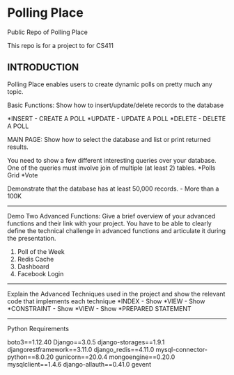 # Polling Place
Public Repo of Polling Place

This repo is for a project to for CS411 

INTRODUCTION
------------------------------------------------------
Polling Place enables users to create dynamic polls on pretty much any topic. 

Basic Functions:
Show how to insert/update/delete records to the database

*INSERT - CREATE A POLL 
*UPDATE - UPDATE A POLL 
*DELETE - DELETE A POLL 

MAIN PAGE:
Show how to select the database and list or print returned results. 

You need to show a few different interesting queries over your database. 
One of the queries must involve join of multiple (at least 2) tables.
*Polls Grid
*Vote 


Demonstrate that the database has at least 50,000 records. - More than a 100K

--------------------------------------------------------------
Demo Two Advanced Functions: 
Give a brief overview of your advanced functions and their link with your project. 
You have to be able to clearly define the technical challenge in advanced functions and articulate it during the presentation.
1. Poll of the Week
2. Redis Cache 
3. Dashboard
4. Facebook Login

----------------------------------------------
Explain the Advanced Techniques used in the project and show the relevant code that implements each technique
*INDEX - Show
*VIEW - Show
*CONSTRAINT - Show
*VIEW - Show 
*PREPARED STATEMENT

------------------------------------------------
Python Requirements

boto3==1.12.40
Django==3.0.5
django-storages==1.9.1
djangorestframework==3.11.0
django_redis==4.11.0
mysql-connector-python==8.0.20
gunicorn==20.0.4
mongoengine==0.20.0
mysqlclient==1.4.6
django-allauth==0.41.0
gevent
